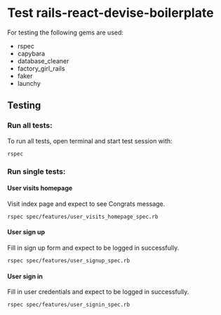 # Test rails-react-devise-boilerplate

For testing the following gems are used:

* rspec
* capybara
* database_cleaner
* factory_girl_rails
* faker
* launchy


## Testing

### Run all tests:

To run all tests, open terminal and start test session with:
```
rspec
```

### Run single tests:

#### User visits homepage
Visit index page and expect to see Congrats message.
```
rspec spec/features/user_visits_homepage_spec.rb
```

#### User sign up
Fill in sign up form and expect to be logged in successfully.
```
rspec spec/features/user_signup_spec.rb
```

#### User sign in
Fill in user credentials and expect to be logged in successfully.
```
rspec spec/features/user_signin_spec.rb
```
